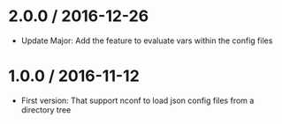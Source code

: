 # 2.0.0 / 2016-12-26

- Update Major: Add the feature to evaluate vars within the config files

# 1.0.0 / 2016-11-12

- First version: That support nconf to load json config files from a directory tree
